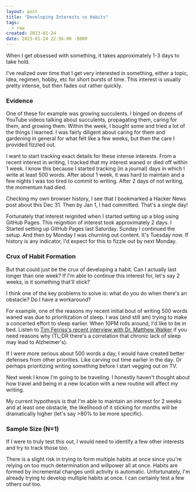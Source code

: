 ```yaml
---
layout: post
title: "Developing Interests vs Habits"
tags:
  - raw
created: 2023-01-24
date: 2023-01-24 22:56:00 -8000
---
```

When I get obsessed with something, it takes approximately 1-3 days to take hold.

I've realized over time that I get very interested in something, either a topic, idea, regimen, hobby, etc for short bursts of time. This interest is usually pretty intense, but then fades out rather quickly.

### Evidence

One of these for example was growing succulents. I binged on dozens of YouTube videos talking about succulents, propagating them, caring for them, and growing them. Within the week, I bought some and tried a lot of the things I learned. I was fairly diligent about caring for them and gardening in general for what felt like a few weeks, but then the care I provided fizzled out.

I want to start tracking exact details for these intense interests. From a recent interest in writing, I tracked that my interest waned or died off within 1 week. I know this because I started tracking (in a journal) days in which I write at least 500 words. After about 1 week, it was hard to maintain and a few nights I was too tired to commit to writing. After 2 days of not writing, the momentum had died.

Checking my own browser history, I see that I bookmarked a Hacker News post about this Dec 31. Then by Jan 1, I had committed. That's a single day!

Fortunately that interest reignited when I started setting up a blog using GitHub Pages. This reignition of interest took approximately 2 days. I Started setting up GitHub Pages last Saturday. Sunday I continued the setup. And then by Monday I was churning out content. It's Tuesday now. If history is any indicator, I'd expect for this to fizzle out by next Monday.

### Crux of Habit Formation

But that could just be the crux of developing a habit. Can I actually last longer than one week? If I'm able to continue this interest for, let's say 2 weeks, is it something that'll stick?

I think one of the key problems to solve is: what do you do when there's an obstacle? Do I have a workaround?

For example, one of the reasons my recent initial bout of writing 500 words waned was due to prioritization of sleep. I was (and still am) trying to make a concerted effort to sleep earlier. When 10PM rolls around, I'd like to be in bed.  Listen to [Tim Ferriss's recent interview with Dr. Matthew Walker](https://tim.blog/2023/01/18/matthew-walker-sleep/) if you need reasons why (TL;DR there's a correlation that chronic lack of sleep may lead to Alzheimer's).

If I were more serious about 500 words a day, I would have created better defenses from other priorities. Like carving out time earlier in the day. Or perhaps prioritizing writing something before I start vegging out on TV.

Next week I know I'm going to be traveling. I honestly haven't thought about how travel and being in a new location with a new routine will affect my writing.

My current hypothesis is that I'm able to maintain an interest for 2 weeks and at least one obstacle, the likelihood of it sticking for months will be dramatically higher (let's say >80% to be more specific).

### Sample Size (N=1)

If I were to truly test this out, I would need to identify a few other interests and try to track those too.

There is a slight risk in trying to form multiple habits at once since you're relying on too much determination and willpower all at once. Habits are formed by incremental changes until activity is automatic. Unfortunately, I'm already trying to develop multiple habits at once. I can certainly test a few others out too.